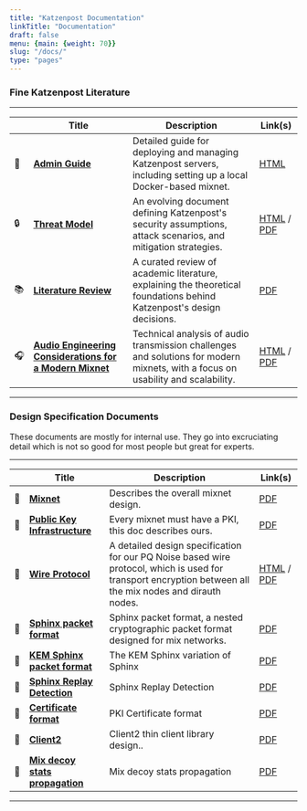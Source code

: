 ```yaml
---
title: "Katzenpost Documentation"
linkTitle: "Documentation"
draft: false
menu: {main: {weight: 70}}
slug: "/docs/"
type: "pages"
---
```



### Fine Katzenpost Literature

---

|      | Title                                                                                                    | Description                                                                                                                                                        | Link(s)                                                                                                                     |
|------|----------------------------------------------------------------------------------------------------------|--------------------------------------------------------------------------------------------------------------------------------------------------------------------|--------------------------------------------------------------------------------------------------------------------------|
| 📖   | **[Admin Guide](/pages/admin_guide)**                                                                    | Detailed guide for deploying and managing Katzenpost servers, including setting up a local Docker-based mixnet.                                                   | [HTML](/pages/admin_guide)                                                                                            |
| 🔒   | **[Threat Model](/pages/threat_model)**                                                                   | An evolving document defining Katzenpost's security assumptions, attack scenarios, and mitigation strategies.                                                      | [HTML](/pages/threat_model) / [PDF](/research/Threat_Model_Doc.pdf)                     |
| 📚   | **[Literature Review](/research/Literature_overview__website_version.pdf)**          | A curated review of academic literature, explaining the theoretical foundations behind Katzenpost's design decisions.                                              | [PDF](/research/Literature_overview__website_version.pdf)                                 |
| 🎧   | **[Audio Engineering Considerations for a Modern Mixnet](/pages/audio_eng)**                                                  | Technical analysis of audio transmission challenges and solutions for modern mixnets, with a focus on usability and scalability.                                   | [HTML](/pages/audio_eng) / [PDF](/research/Audio_Engineering_Considerations_for_a_Modern_Mixnet.pdf) |

---

### Design Specification Documents

These documents are mostly for internal use. They go into excruciating detail which is not so good for most people but great for experts.

---

|    | Title                                                                            | Description                                                                                                                                               | Link(s)                                                        |
|----|----------------------------------------------------------------------------------|-----------------------------------------------------------------------------------------------------------------------------------------------------------|----------------------------------------------------------------|
| 📖 | **[Mixnet](/specs/mixnet.pdf)**                                                  | Describes the overall mixnet design.                                                                                                                | [PDF](/specs/mixnet.pdf)                                       |
| 📖 | **[Public Key Infrastructure](/specs/pki.pdf)**                                  | Every mixnet must have a PKI, this doc describes ours.                                                                                              | [PDF](/specs/pki.pdf)                                          |
| 📖 | **[Wire Protocol](/pages/wire_protocol)**                                        | A detailed design specification for our PQ Noise based wire protocol, which is used for transport encryption between all the mix nodes and dirauth nodes. | [HTML](/pages/wire_protocol) / [PDF](/specs/wire_protocol.pdf) |
| 📖 | **[Sphinx packet format](/specs/sphinx.pdf)**                                    | Sphinx packet format, a nested cryptographic packet format designed for mix networks.                                                                                                                                      | [PDF](/specs/sphinx.pdf)                                       |
| 📖 | **[KEM Sphinx packet format](/specs/sphinx.pdf)**                                | The KEM Sphinx variation of Sphinx                                                                                                                        | [PDF](/specs/kemsphinx.pdf)                                    |
| 📖   | **[Sphinx Replay Detection](/specs/sphinx_replay_detection.pdf)**   | Sphinx Replay Detection | [PDF](/specs//specs/sphinx_replay_detection.pdf) |
| 📖 | **[Certificate format](/specs/certificate.pdf)**                                 | PKI Certificate format                                                                                                                                        | [PDF](/specs/certificate.pdf)                                  |
| 📖 | **[Client2](/specs/client2.pdf)**                                                | Client2 thin client library design..                                                                                                                                                  | [PDF](/specs/client2.pdf)                                      |
| 📖 | **[Mix decoy stats propagation](/specs/mix_decoy_stats_propagation.pdf)** | Mix decoy stats propagation                                                                                                                               | [PDF](/specs/mix_decoy_stats_propagation.pdf)                  |


---
